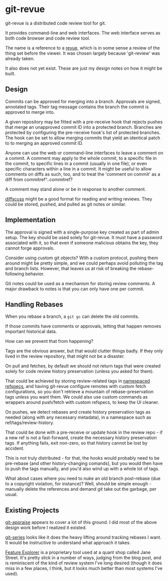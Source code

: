 git-revue
=========

git-revue is a distributed code review tool for git.

It provides command-line and web interfaces. The web interface serves as
both code browser and code review tool.

The name is a reference to a [revue](http://en.wikipedia.org/wiki/Revue), which
is in some sense a review of the thing set before the viewer. It was chosen
largely because 'git-review' was already taken.

It also does not yet exist. These are just my design notes on how it might be
built.


Design
------

Commits can be approved for merging into a branch. Approvals are signed,
annotated tags. Their tag message contains the branch the commit is approved to
merge into.

A given repository may be fitted with a pre-receive hook that rejects pushes
that merge an unapproved commit ID into a protected branch. Branches are
protected by configuring the pre-receive hook's list of protected branches. The
hook can be set to allow merging commits that yield an identical patch to
to merging an approved commit ID.

Anyone can use the web or command-line interfaces to leave a comment on a
commit. A comment may apply to the whole commit, to a specific file in the
commit, to specific lines in a commit (usually in one file), or even specific
characters within a line in a commit. It might be useful to allow comments
on diffs as such, too, and to treat the 'comment on commit' as a diff from
commitref^..commitref?

A comment may stand alone or be in response to another comment.

[diffscuss](https://github.com/hut8labs/diffscuss) might be a good format for
reading and writing reviews. They could be stored, pushed, and pulled as git
notes or similar.


Implementation
--------------

The approval is signed with a single-purpose key created as part of admin
setup. The key should be used solely for git-revue. It must have a password
associated with it, so that even if someone malicious obtains the key, they
cannot forge approvals.

Consider using custom git objects? With a custom protocol, pushing them around
might be pretty simple, and we could perhaps avoid polluting the tag and branch
lists. However, that leaves us at risk of breaking the rebase-following behavior.

Git notes could be used as a mechanism for storing review comments. A major
drawback to notes is that you can only have one per commit.

Handling Rebases
----------------

When you rebase a branch, a `git gc` can delete the old commits.

If those commits have comments or approvals, letting that happen removes
important historical data.

How can we prevent that from happening?

Tags are the obvious answer, but that would clutter things badly. If they only
lived in the review repository, that might not be a disaster.

On pull and fetches, by default we should not return tags that were created
solely for code review history preservation (unless you asked for them).

That could be achieved by storing review-related tags in
[namespaced refspecs](https://git-scm.com/book/en/v2/Git-Internals-The-Refspec#Pushing-Refspecs),
and having git-revue configure remotes with custom fetch configurations, so you
don't retrieve a mountain of rebase-preservation tags unless you want them. We
could also use custom commands as wrappers around push/fetch with custom
refspecs, to keep the UI cleaner.

On pushes, we detect rebases and create history preservation tags as needed
(along with any necessary metadata), in a namespace such as
ref/tags/review-history.

That could be done with a pre-receive or update hook in the review repo -
if a new ref is not a fast-forward, create the necessary history preservation
tags. If anything fails, exit non-zero, so that history cannot be lost by
accident.

This is not truly distributed - for that, the hooks would probably need to be
pre-rebase (and other history-changing comands), but you would then have to
push the tags manually, and you'd also wind up with a whole lot of tags.

What about cases where you need to nuke an old branch post-rebase (due to a
copyright violation, for instance)? Well, should be simple enough - manually
delete the references and demand git take out the garbage, per usual.


Existing Projects
-----------------

[git-appraise](https://github.com/google/git-appraise) appears to cover a lot
of this ground. I did most of the above design work before I realized it
existed.

[git-series](https://github.com/git-series/git-series) looks like it does the heavy
lifting around tracking rebases I want. It would be instructive to understand what
approach it takes.

[Feature
Explorer](https://blog.janestreet.com/putting-the-i-back-in-ide-towards-a-github-explorer/)
is a proprietary tool used at a quant shop called Jane Street. It's pretty
slick in a number of ways, judging from the blog post, and is reminiscent of
the kind of review system I've long desired (though it does miss in a few
places, I think, but it looks much better than most systems I've used).

